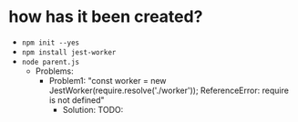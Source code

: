 # how has it been created?
* `npm init --yes`
* `npm install jest-worker`
* `node parent.js`
  * Problems:
    * Problem1: "const worker = new JestWorker(require.resolve('./worker')); ReferenceError: require is not defined"
      * Solution: TODO:
